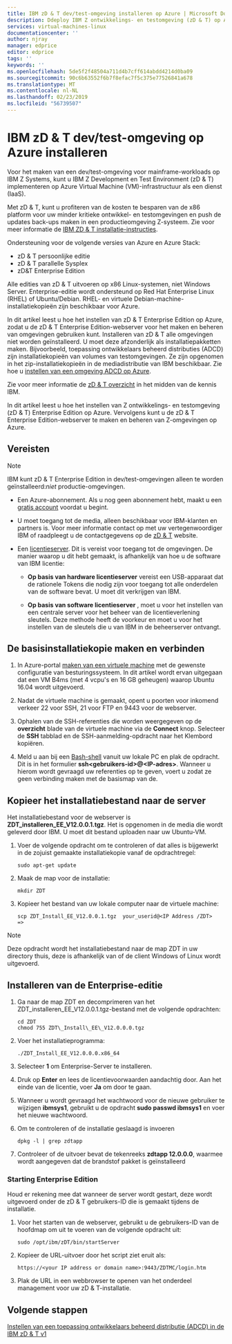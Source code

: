 ```yaml
---
title: IBM zD & T dev/test-omgeving installeren op Azure | Microsoft Docs
description: Ddeploy IBM Z ontwikkelings- en testomgeving (zD & T) op Azure Virtual Machine (VM)-infrastructuur als een dienst (IaaS).
services: virtual-machines-linux
documentationcenter: ''
author: njray
manager: edprice
editor: edprice
tags: ''
keywords: ''
ms.openlocfilehash: 5de5f2f48504a711d4b7cff614abdd4214d0ba09
ms.sourcegitcommit: 90c6b63552f6b7f8efac7f5c375e77526841a678
ms.translationtype: MT
ms.contentlocale: nl-NL
ms.lasthandoff: 02/23/2019
ms.locfileid: "56739507"
---
```

# <a name="install-ibm-zdt-devtest-environment-on-azure"></a>IBM zD & T dev/test-omgeving op Azure installeren

Voor het maken van een dev/test-omgeving voor mainframe-workloads op IBM Z Systems, kunt u IBM Z Development en Test Environment (zD & T) implementeren op Azure Virtual Machine (VM)-infrastructuur als een dienst (IaaS).

Met zD & T, kunt u profiteren van de kosten te besparen van de x86 platform voor uw minder kritieke ontwikkel- en testomgevingen en push de updates back-ups maken in een productieomgeving Z-systeem. Zie voor meer informatie de [IBM ZD & T installatie-instructies](http://www-01.ibm.com/support/docview.wss?uid=swg24044565#INSTALL).

Ondersteuning voor de volgende versies van Azure en Azure Stack:

- zD & T persoonlijke editie
- zD & T parallelle Sysplex
- zD&T Enterprise Edition

Alle edities van zD & T uitvoeren op x86 Linux-systemen, niet Windows Server. Enterprise-editie wordt ondersteund op Red Hat Enterprise Linux (RHEL) of Ubuntu/Debian. RHEL- en virtuele Debian-machine-installatiekopieën zijn beschikbaar voor Azure.

In dit artikel leest u hoe het instellen van zD & T Enterprise Edition op Azure, zodat u de zD & T Enterprise Edition-webserver voor het maken en beheren van omgevingen gebruiken kunt. Installeren van zD & T alle omgevingen niet worden geïnstalleerd. U moet deze afzonderlijk als installatiepakketten maken. Bijvoorbeeld, toepassing ontwikkelaars beheerd distributies (ADCD) zijn installatiekopieën van volumes van testomgevingen. Ze zijn opgenomen in het zip-installatiekopieën in de mediadistributie van IBM beschikbaar. Zie hoe u [instellen van een omgeving ADCD op Azure](demo.md).

Zie voor meer informatie de [zD & T overzicht](https://www.ibm.com/support/knowledgecenter/en/SSTQBD_12.0.0/com.ibm.zdt.overview.gs.doc/topics/c_product_overview.html) in het midden van de kennis IBM.

In dit artikel leest u hoe het instellen van Z ontwikkelings- en testomgeving (zD & T) Enterprise Edition op Azure. Vervolgens kunt u de zD & T Enterprise Edition-webserver te maken en beheren van Z-omgevingen op Azure.

## <a name="prerequisites"></a>Vereisten

> [!NOTE]
> IBM kunt zD & T Enterprise Edition in dev/test-omgevingen alleen te worden geïnstalleerd:*niet* productie-omgevingen.

- Een Azure-abonnement. Als u nog geen abonnement hebt, maakt u een [gratis account](https://azure.microsoft.com/free/?WT.mc_id=A261C142F) voordat u begint.

- U moet toegang tot de media, alleen beschikbaar voor IBM-klanten en partners is. Voor meer informatie contact op met uw vertegenwoordiger IBM of raadpleegt u de contactgegevens op de [zD & T](https://www.ibm.com/us-en/marketplace/z-systems-development-test-environment) website.

- Een [licentieserver](https://www.ibm.com/support/knowledgecenter/en/SSTQBD_12.0.0/com.ibm.zsys.rdt.tools.user.guide.doc/topics/zdt_ee.html). Dit is vereist voor toegang tot de omgevingen. De manier waarop u dit hebt gemaakt, is afhankelijk van hoe u de software van IBM licentie:

     - **Op basis van hardware licentieserver** vereist een USB-apparaat dat de rationele Tokens die nodig zijn voor toegang tot alle onderdelen van de software bevat. U moet dit verkrijgen van IBM.

     - **Op basis van software licentieserver** , moet u voor het instellen van een centrale server voor het beheer van de licentieverlening sleutels. Deze methode heeft de voorkeur en moet u voor het instellen van de sleutels die u van IBM in de beheerserver ontvangt.

## <a name="create-the-base-image-and-connect"></a>De basisinstallatiekopie maken en verbinden

1. In Azure-portal [maken van een virtuele machine](/azure/virtual-machines/linux/quick-create-portal) met de gewenste configuratie van besturingssysteem. In dit artikel wordt ervan uitgegaan dat een VM B4ms (met 4 vcpu's en 16 GB geheugen) waarop Ubuntu 16.04 wordt uitgevoerd.

2. Nadat de virtuele machine is gemaakt, opent u poorten voor inkomend verkeer 22 voor SSH, 21 voor FTP en 9443 voor de webserver.

3. Ophalen van de SSH-referenties die worden weergegeven op de **overzicht** blade van de virtuele machine via de **Connect** knop. Selecteer de **SSH** tabblad en de SSH-aanmelding-opdracht naar het Klembord kopiëren.

4. Meld u aan bij een [Bash-shell](/azure/cloud-shell/quickstart) vanuit uw lokale PC en plak de opdracht. Dit is in het formulier **ssh\<gebruikers-id\>\@\<IP-adres\>**. Wanneer u hierom wordt gevraagd uw referenties op te geven, voert u zodat ze geen verbinding maken met de basismap van de.

## <a name="copy-the-installation-file-to-the-server"></a>Kopieer het installatiebestand naar de server

Het installatiebestand voor de webserver is **ZDT\_installeren\_EE\_V12.0.0.1.tgz**. Het is opgenomen in de media die wordt geleverd door IBM. U moet dit bestand uploaden naar uw Ubuntu-VM.

1. Voer de volgende opdracht om te controleren of dat alles is bijgewerkt in de zojuist gemaakte installatiekopie vanaf de opdrachtregel:

    ```
    sudo apt-get update
    ```

2. Maak de map voor de installatie:

    ```
    mkdir ZDT
    ```

3. Kopieer het bestand van uw lokale computer naar de virtuele machine:

    ```
    scp ZDT_Install_EE_V12.0.0.1.tgz  your_userid@<IP Address /ZDT>   =>
    ```
    
> [!NOTE]
> Deze opdracht wordt het installatiebestand naar de map ZDT in uw directory thuis, deze is afhankelijk van of de client Windows of Linux wordt uitgevoerd.

## <a name="install-the-enterprise-edition"></a>Installeren van de Enterprise-editie

1. Ga naar de map ZDT en decomprimeren van het ZDT\_installeren\_EE\_V12.0.0.1.tgz-bestand met de volgende opdrachten:

    ```
    cd ZDT
    chmod 755 ZDT\_Install\_EE\_V12.0.0.0.tgz
    ```

2. Voer het installatieprogramma:

    ```
    ./ZDT_Install_EE_V12.0.0.0.x86_64
    ```

3. Selecteer **1** om Enterprise-Server te installeren.

4. Druk op **Enter** en lees de licentievoorwaarden aandachtig door. Aan het einde van de licentie, voer **Ja** om door te gaan.

5. Wanneer u wordt gevraagd het wachtwoord voor de nieuwe gebruiker te wijzigen **ibmsys1**, gebruikt u de opdracht **sudo passwd ibmsys1** en voer het nieuwe wachtwoord.

6. Om te controleren of de installatie geslaagd is invoeren

    ```
    dpkg -l | grep zdtapp
    ```

7. Controleer of de uitvoer bevat de tekenreeks **zdtapp 12.0.0.0**, waarmee wordt aangegeven dat de brandstof pakket is geïnstalleerd

### <a name="starting-enterprise-edition"></a>Starting Enterprise Edition

Houd er rekening mee dat wanneer de server wordt gestart, deze wordt uitgevoerd onder de zD & T gebruikers-ID die is gemaakt tijdens de installatie.

1. Voor het starten van de webserver, gebruikt u de gebruikers-ID van de hoofdmap om uit te voeren van de volgende opdracht uit:

    ```
    sudo /opt/ibm/zDT/bin/startServer
    ```

2. Kopieer de URL-uitvoer door het script ziet eruit als:

    ```
    https://<your IP address or domain name>:9443/ZDTMC/login.htm
    ```

3. Plak de URL in een webbrowser te openen van het onderdeel management voor uw zD & T-installatie.

## <a name="next-steps"></a>Volgende stappen

[Instellen van een toepassing ontwikkelaars beheerd distributie (ADCD) in de IBM zD & T v1](./demo.md)
